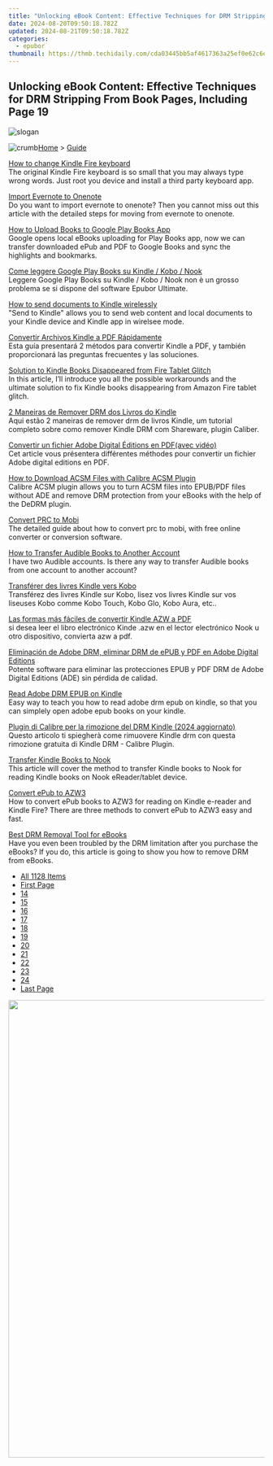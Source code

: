 ```yaml
---
title: "Unlocking eBook Content: Effective Techniques for DRM Stripping From Book Pages, Including Page 19"
date: 2024-08-20T09:50:18.782Z
updated: 2024-08-21T09:50:18.782Z
categories:
  - epubor
thumbnail: https://thmb.techidaily.com/cda03445bb5af4617363a25ef0e62c6e1b665fa4bde7d33e5a5fc0aac172c936.jpg
---
```


## Unlocking eBook Content: Effective Techniques for DRM Stripping From Book Pages, Including Page 19

![slogan](http://www.epubor.com/images/guide-banner-word.png)

![crumb](http://www.epubor.com/images/ol_home.png)[Home](https://tools.techidaily.com/epubor/products/) \> [Guide](https://tools.techidaily.com/epubor/products/)

[How to change Kindle Fire keyboard](https://tools.techidaily.com/epubor/products/)  
 The original Kindle Fire keyboard is so small that you may always type wrong words. Just root you device and install a third party keyboard app.

[Import Evernote to Onenote](https://tools.techidaily.com/epubor/products/)  
 Do you want to import evernote to onenote? Then you cannot miss out this article with the detailed steps for moving from evernote to onenote.

[How to Upload Books to Google Play Books App](https://tools.techidaily.com/epubor/products/)  
 Google opens local eBooks uploading for Play Books app, now we can transfer downloaded ePub and PDF to Google Books and sync the highlights and bookmarks.

[Come leggere Google Play Books su Kindle / Kobo / Nook](https://tools.techidaily.com/epubor/products/)  
 Leggere Google Play Books su Kindle / Kobo / Nook non è un grosso problema se si dispone del software Epubor Ultimate.

[How to send documents to Kindle wirelessly](https://tools.techidaily.com/epubor/products/)  
 "Send to Kindle" allows you to send web content and local documents to your Kindle device and Kindle app in wirelsee mode. 

[Convertir Archivos Kindle a PDF Rápidamente](https://tools.techidaily.com/epubor/products/)  
 Esta guía presentará 2 métodos para convertir Kindle a PDF, y también proporcionará las preguntas frecuentes y las soluciones.

[Solution to Kindle Books Disappeared from Fire Tablet Glitch](https://tools.techidaily.com/epubor/products/)  
 In this article, I’ll introduce you all the possible workarounds and the ultimate solution to fix Kindle books disappearing from Amazon Fire tablet glitch.

[2 Maneiras de Remover DRM dos Livros do Kindle](https://tools.techidaily.com/epubor/products/)  
 Aqui estão 2 maneiras de remover drm de livros Kindle, um tutorial completo sobre como remover Kindle DRM com Shareware, plugin Caliber.

[Convertir un fichier Adobe Digital Éditions en PDF(avec vidéo)](http://www.epubor.com/convertir-un-fichier-adobe-digital-editions-en-pdf.html)  
 Cet article vous présentera différentes méthodes pour convertir un fichier Adobe digital editions en PDF. 

[How to Download ACSM Files with Calibre ACSM Plugin](https://tools.techidaily.com/epubor/products/)  
 Calibre ACSM plugin allows you to turn ACSM files into EPUB/PDF files without ADE and remove DRM protection from your eBooks with the help of the DeDRM plugin.

[Convert PRC to Mobi](https://tools.techidaily.com/epubor/products/)  
 The detailed guide about how to convert prc to mobi, with free online converter or conversion software.

[How to Transfer Audible Books to Another Account](https://tools.techidaily.com/epubor/transfer/)  
 I have two Audible accounts. Is there any way to transfer Audible books from one account to another account? 

[Transférer des livres Kindle vers Kobo](https://tools.techidaily.com/epubor/products/)  
 Transférez des livres Kindle sur Kobo, lisez vos livres Kindle sur vos liseuses Kobo comme Kobo Touch, Kobo Glo, Kobo Aura, etc.. 

[Las formas más fáciles de convertir Kindle AZW a PDF](https://tools.techidaily.com/epubor/products/)  
 si desea leer el libro electrónico Kinde .azw en el lector electrónico Nook u otro dispositivo, convierta azw a pdf.

[Eliminación de Adobe DRM, eliminar DRM de ePUB y PDF en Adobe Digital Editions](https://tools.techidaily.com/epubor/products/)  
 Potente software para eliminar las protecciones EPUB y PDF DRM de Adobe Digital Editions (ADE) sin pérdida de calidad.

[Read Adobe DRM EPUB on Kindle](https://tools.techidaily.com/epubor/products/)  
 Easy way to teach you how to read adobe drm epub on kindle, so that you can simplely open adobe epub books on your kindle.

[Plugin di Calibre per la rimozione del DRM Kindle (2024 aggiornato)](http://www.epubor.com/plugin-di-calibre-per-la-rimozione-del-drm-kindle-2022-aggiornato.html)  
 Questo articolo ti spiegherà come rimuovere Kindle drm con questa rimozione gratuita di Kindle DRM - Calibre Plugin.

[Transfer Kindle Books to Nook](https://tools.techidaily.com/epubor/transfer/)  
 This article will cover the method to transfer Kindle books to Nook for reading Kindle books on Nook eReader/tablet device.

[Convert ePub to AZW3](https://tools.techidaily.com/epubor/products/)  
 How to convert ePub books to AZW3 for reading on Kindle e-reader and Kindle Fire? There are three methods to convert ePub to AZW3 easy and fast.

[Best DRM Removal Tool for eBooks](https://tools.techidaily.com/epubor/products/)  
 Have you even been troubled by the DRM limitation after you purchase the eBooks? If you do, this article is going to show you how to remove DRM from eBooks.

* [All 1128 Items](https://tools.techidaily.com/epubor/products/)
* [First Page](https://tools.techidaily.com/epubor/products/)
* [14](https://tools.techidaily.com/epubor/products/)
* [15](https://tools.techidaily.com/epubor/products/)
* [16](https://tools.techidaily.com/epubor/products/)
* [17](https://tools.techidaily.com/epubor/products/)
* [18](https://tools.techidaily.com/epubor/products/)
* [19](https://tools.techidaily.com/epubor/products/)
* [20](https://tools.techidaily.com/epubor/products/)
* [21](https://tools.techidaily.com/epubor/products/)
* [22](https://tools.techidaily.com/epubor/products/)
* [23](https://tools.techidaily.com/epubor/products/)
* [24](https://tools.techidaily.com/epubor/products/)
* [Last Page](https://tools.techidaily.com/epubor/products/)

<ins class="adsbygoogle"
     style="display:block"
     data-ad-format="autorelaxed"
     data-ad-client="ca-pub-7571918770474297"
     data-ad-slot="1223367746"></ins>



<ins class="adsbygoogle"
     style="display:block"
     data-ad-client="ca-pub-7571918770474297"
     data-ad-slot="8358498916"
     data-ad-format="auto"
     data-full-width-responsive="true"></ins>

<!-- affiliate ads begin -->
<a href="https://ursime.pxf.io/c/5597632/2048963/16384" target="_top" id="2048963"><img src="//a.impactradius-go.com/display-ad/16384-2048963" border="0" alt="" width="1200" height="900"/></a><img height="0" width="0" src="https://imp.pxf.io/i/5597632/2048963/16384" style="position:absolute;visibility:hidden;" border="0" />
<!-- affiliate ads end -->